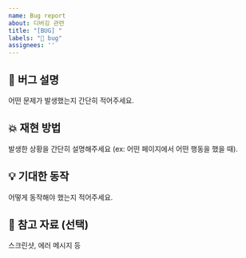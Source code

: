 ```yaml
---
name: Bug report
about: 디버깅 관련
title: "[BUG] "
labels: "🚨 bug"
assignees: ''
---
```


## 🚨 버그 설명
어떤 문제가 발생했는지 간단히 적어주세요.

## 💥 재현 방법
발생한 상황을 간단히 설명해주세요 (ex: 어떤 페이지에서 어떤 행동을 했을 때).

## 💡 기대한 동작
어떻게 동작해야 했는지 적어주세요.

## 📸 참고 자료 (선택)
스크린샷, 에러 메시지 등
